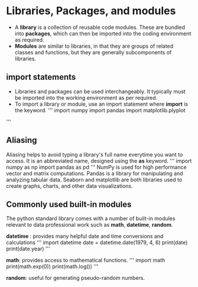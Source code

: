 # Libraries, Packages, and modules

- A **library** is a collection of reusable code modules. These are bundled into **packages**, which can then be imported into the coding environment as required.
- **Modules** are similar to libraries, in that they are groups of related classes and functions, but they are generally subcomponents of libraries.

## import statements

  - Libraries and packages can be used interchangeably. It typically must be imported into the working environment as per required.
  - To import a library or module, use an import statement where **import** is the keyword.
'''
    import numpy
    import pandas
    import matplotlib.plyplot

'''
## Aliasing

Aliasing helps to avoid typing a library's full name everytime you want to access. It is an abbreviated name, designed using the **as** keyword.
'''
import numpy as np
import pandas as pd
'''
NumPy is used for high performance vector and matrix computations. Pandas is a library for manipulating and analyzing tabular data. Seaborn and matplotlib are both libraries used to create graphs, charts, and other data visualizations.

## Commonly used built-in modules

The python standard library comes with a number of built-in modules relevant to data professional work such as **math**, **datetime**, **random**.

**datetime** : provides many helpful date and time conversions and calculations
''' import datetime
    date = datetime.date(1979, 4, 6)
    print(date)
    print(date.year)
'''

**math**: provides access to mathematical functions.
''' import math
    print(math.exp(0))
    print(math.log())
'''

**random**: useful for generating pseudo-random numbers.
